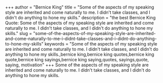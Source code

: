+++
author = "Bernice King"
title = "Some of the aspects of my speaking style are inherited and come naturally to me. I didn't take classes, and I didn't do anything to hone my skills."
description = "the best Bernice King Quote: Some of the aspects of my speaking style are inherited and come naturally to me. I didn't take classes, and I didn't do anything to hone my skills."
slug = "some-of-the-aspects-of-my-speaking-style-are-inherited-and-come-naturally-to-me-i-didnt-take-classes-and-i-didnt-do-anything-to-hone-my-skills"
keywords = "Some of the aspects of my speaking style are inherited and come naturally to me. I didn't take classes, and I didn't do anything to hone my skills.,bernice king,bernice king quotes,bernice king quote,bernice king sayings,bernice king saying,quotes, sayings,quote, saying, motivation"
+++
Some of the aspects of my speaking style are inherited and come naturally to me. I didn't take classes, and I didn't do anything to hone my skills.
